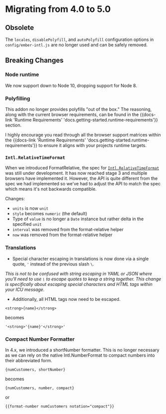 # Migrating from 4.0 to 5.0

## **Obsolete**

The `locales`, `disablePolyfill`, and `autoPolyfill` configuration options in `config/ember-intl.js` are no longer used and can be safely removed.

## **Breaking Changes**

### **Node runtime**

We now support down to Node 10, dropping support for Node 8.

### **Polyfilling**

This addon no longer provides polyfills "out of the box."  The reasoning, along with the current browser requirements, can be found in the {{docs-link 'Runtime Requirements' 'docs.getting-started.runtime-requirements'}} section.

I highly encourage you read through all the browser support matrices within the {{docs-link 'Runtime Requirements' 'docs.getting-started.runtime-requirements'}} to ensure it aligns with your projects runtime targets.

### **`Intl.RelativeTimeFormat`**

When we introduced FormatRelative, the spec for [`Intl.RelativeTimeFormat`](https://developer.mozilla.org/en-US/docs/Web/JavaScript/Reference/Global_Objects/RelativeTimeFormat) was still under development. It has now reached stage 3 and multiple browsers have implemented it. However, the API is quite different from the spec we had implemented so we've had to adjust the API to match the spec which means it's not backwards compatible.

Changes:

* `units` is now `unit`
* `style` becomes `numeric` (the default)
* Type of `value` is no longer a `Date` instance but rather delta in the specified `unit`
* `interval` was removed from the format-relative helper
* `now` was removed from the format-relative helper

### **Translations**

* Special character escaping in translations is now done via a single quote, `'` instead of the previous slash `\`.

_This is not to be confused with string escaping in YAML or JSON where you'll need to use `\` to escape quotes to keep a string together.  This change is specifically about escaping special characters and HTML tags within your ICU message._
* Additionally, all HTML tags now need to be escaped.

`<strong>{name}</strong>`

becomes

`'<strong>'{name}'</strong>'`

### **Compact Number Formatter**

In 4.x, we introduced a shortNumber formatter.  This is no longer necessary as we can rely on the native Intl.NumberFormat to compact numbers into their abbreviated form.

`{numCustomers, shortNumber}`

becomes

`{numCustomers, number, compact}`

or

`{{format-number numCustomers notation="compact"}}`

